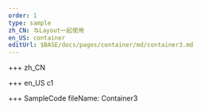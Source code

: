 ```yaml
--- 
order: 1
type: sample
zh_CN: 与Layout一起使用
en_US: container
editUrl: $BASE/docs/pages/container/md/container3.md
---
```


+++ zh_CN 

+++ en_US
c1

+++ SampleCode
fileName: Container3
